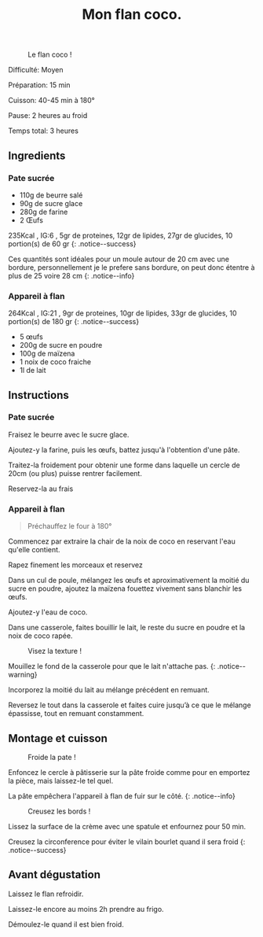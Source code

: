 ﻿---
title: "Mon flan coco."
excerpt: "Dérivé du flan parisien, explosion de saveur en bouche. De la noix de coco fraiche !"
category: Patisserie
classes: wide
comments: true
tags: 
  - Patisserie
  - Flan
  - Coco
header:
  teaser: /assets/images/20231002_200005.webp
  image_description: "Une belle part de flan coco."
---

<figure style="width: 300px" class="align-right">
  <img src="{{ site.url }}{{ site.baseurl }}/assets/images/20231002_065455.webp" alt="">
  <figcaption>Le flan coco !</figcaption>
</figure> 

<i class="fas fa-signal"> </i> Difficulté: Moyen

<i class="fas fa-balance-scale-left"> </i> Préparation: 15 min

<i class="fas fa-burn"> </i> Cuisson: 40-45 min à 180°

<i class="fas fa-pause"> </i> Pause: 2 heures au froid

<i class="fas fa-stopwatch"> </i> Temps total: 3 heures

## Ingredients

### Pate sucrée

* 110g de beurre salé
* 90g de sucre glace
* 280g de farine
* 2 Œufs

235Kcal , IG:6 , 5gr de proteines, 12gr de lipides, 27gr de glucides, 10 portion(s) de  60 gr
{: .notice--success}

Ces quantités sont  idéales pour un moule autour de 20 cm avec une bordure, personnellement je le prefere sans bordure, on peut donc étentre à plus de 25 voire 28 cm
{: .notice--info}

### Appareil à flan

264Kcal , IG:21 , 9gr de proteines, 10gr de lipides, 33gr de glucides, 10 portion(s) de  180 gr
{: .notice--success}

* 5 œufs
* 200g de sucre en poudre
* 100g de maïzena
* 1 noix de coco fraiche
* 1l de lait

## Instructions

### Pate sucrée

Fraisez le beurre avec le sucre glace.

Ajoutez-y la farine, puis les œufs, battez jusqu'à l'obtention d'une pâte.

Traitez-la froidement pour obtenir une forme dans laquelle un cercle de 20cm (ou plus) puisse rentrer facilement.

Reservez-la au frais

### Appareil à flan

> Préchauffez le four à 180°

Commencez par extraire la chair de la noix de coco en reservant l'eau qu'elle contient.

Rapez finement les morceaux et reservez

Dans un cul de poule, mélangez les œufs et aproximativement la moitié du sucre en poudre, ajoutez la maïzena fouettez vivement sans blanchir les œufs.

Ajoutez-y l'eau de coco.

Dans une casserole, faites bouillir le lait, le reste du sucre en poudre et la noix de coco rapée.

<figure style="width: 200px" class="align-left">
  <img src="{{ site.url }}{{ site.baseurl }}/assets/images/20231001_183630.webp" alt="">
  <figcaption>Visez la texture !</figcaption>
</figure> 

Mouillez le fond de la casserole pour que le lait n'attache pas.
{: .notice--warning}

Incorporez la moitié du lait au mélange précédent en remuant.

Reversez le tout dans la casserole et faites cuire jusqu’à ce que le mélange épassisse, tout en remuant constamment.



## Montage et cuisson

<figure style="width: 200px" class="align-right">
  <img src="{{ site.url }}{{ site.baseurl }}/assets/images/20231001_183635.webp" alt="">
  <figcaption>Froide la pate !</figcaption>
</figure> 

Enfoncez le cercle à pâtisserie sur la pâte froide comme pour en emportez la pièce, mais laissez-le tel quel.

La pâte empêchera l'appareil à flan de fuir sur le côté.
{: .notice--info}



<figure style="width: 200px" class="align-left">
  <img src="{{ site.url }}{{ site.baseurl }}/assets/images/20231001_184353.webp" alt="">
  <figcaption>Creusez les bords !</figcaption>
</figure> 

Lissez la surface de la crème avec une spatule et enfournez pour 50 min.

Creusez la circonference pour éviter le vilain bourlet quand il sera froid
{: .notice--success}




## Avant dégustation

Laissez le flan refroidir.

Laissez-le encore au moins 2h prendre au frigo.

Démoulez-le quand il est bien froid.

